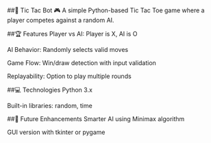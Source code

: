 ##🧠 Tic Tac Bot 🎮
A simple Python-based Tic Tac Toe game where a player competes against a random AI.


##🏆 Features
Player vs AI: Player is X, AI is O

AI Behavior: Randomly selects valid moves

Game Flow: Win/draw detection with input validation

Replayability: Option to play multiple rounds

##💻 Technologies
Python 3.x

Built-in libraries: random, time


##🚀 Future Enhancements
Smarter AI using Minimax algorithm

GUI version with tkinter or pygame

